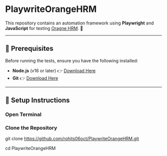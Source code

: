 # PlaywriteOrangeHRM

This repository contains an automation framework using **Playwright** and **JavaScript** for testing [Oragne HRM](https://opensource-demo.orangehrmlive.com/). 🚀

---

## 📌 Prerequisites

Before running the tests, ensure you have the following installed:

- **Node.js** (v16 or later) 👉 [Download Here](https://nodejs.org/)
- **Git** 👉 [Download Here](https://git-scm.com/)
---

## 🚀 Setup Instructions

### **Open Terminal**

### **Clone the Repository**
git clone https://github.com/rohits06oct/PlaywriteOrangeHRM.git

cd PlaywriteOrangeHRM

